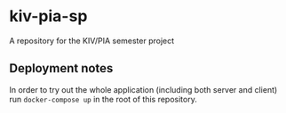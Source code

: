 # kiv-pia-sp
A repository for the KIV/PIA semester project

## Deployment notes
In order to try out the whole application (including both server and client) run `docker-compose up` in the root of this repository.
